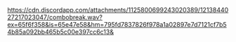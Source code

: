 https://cdn.discordapp.com/attachments/1125800699243020389/1213844027217023047/combobreak.wav?ex=65f6f358&is=65e47e58&hm=795fd7837826f978a1a02897e7d7121cf7b54b85a092bb465b5c00e397cc6c13&
